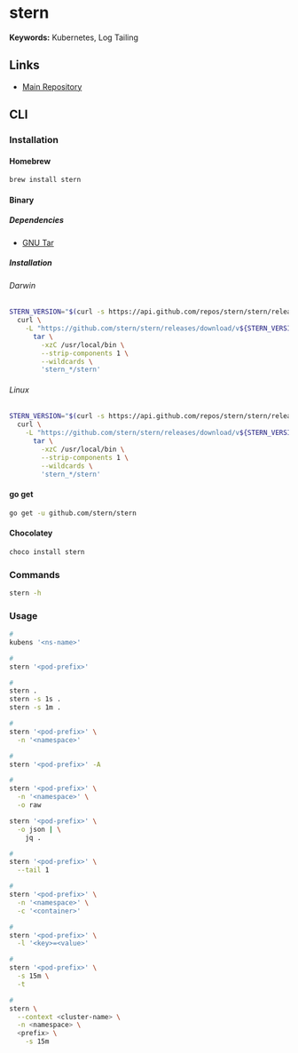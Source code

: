 # stern

**Keywords:** Kubernetes, Log Tailing

## Links

- [Main Repository](https://github.com/stern/stern)

## CLI

### Installation

#### Homebrew

```sh
brew install stern
```

#### Binary

##### Dependencies

- [GNU Tar](/gnu/tar.md)

##### Installation

###### Darwin

```sh
STERN_VERSION="$(curl -s https://api.github.com/repos/stern/stern/releases/latest | grep tag_name | cut -d '"' -f 4 | tr -d 'v')"; \
  curl \
    -L "https://github.com/stern/stern/releases/download/v${STERN_VERSION}/stern_${STERN_VERSION}_darwin_amd64.tar.gz" | \
      tar \
        -xzC /usr/local/bin \
        --strip-components 1 \
        --wildcards \
        'stern_*/stern'
```

###### Linux

```sh
STERN_VERSION="$(curl -s https://api.github.com/repos/stern/stern/releases/latest | grep tag_name | cut -d '"' -f 4 | tr -d 'v')"; \
  curl \
    -L "https://github.com/stern/stern/releases/download/v${STERN_VERSION}/stern_${STERN_VERSION}_linux_amd64.tar.gz" | \
      tar \
        -xzC /usr/local/bin \
        --strip-components 1 \
        --wildcards \
        'stern_*/stern'
```

#### go get

```sh
go get -u github.com/stern/stern
```

#### Chocolatey

```sh
choco install stern
```

### Commands

```sh
stern -h
```

### Usage

```sh
#
kubens '<ns-name>'

#
stern '<pod-prefix>'

#
stern .
stern -s 1s .
stern -s 1m .

#
stern '<pod-prefix>' \
  -n '<namespace>'

#
stern '<pod-prefix>' -A

#
stern '<pod-prefix>' \
  -n '<namespace>' \
  -o raw

stern '<pod-prefix>' \
  -o json | \
    jq .

#
stern '<pod-prefix>' \
  --tail 1

#
stern '<pod-prefix>' \
  -n '<namespace>' \
  -c '<container>'

#
stern '<pod-prefix>' \
  -l '<key>=<value>'

#
stern '<pod-prefix>' \
  -s 15m \
  -t

#
stern \
  --context <cluster-name> \
  -n <namespace> \
  <prefix> \
    -s 15m
```
